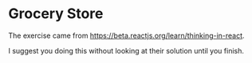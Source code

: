 # Grocery Store

The exercise came from https://beta.reactjs.org/learn/thinking-in-react.

I suggest you doing this without looking at their solution until you finish.
